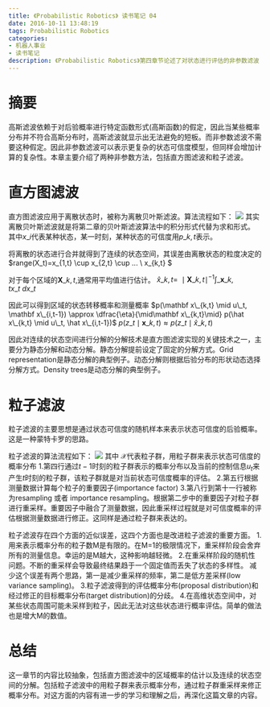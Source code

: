 ```yaml
---
title: 《Probabilistic Robotics》 读书笔记 04
date: 2016-10-11 13:48:19
tags: Probabilistic Robotics
categories:
- 机器人事业
- 读书笔记
description: 《Probabilistic Robotics》第四章节论述了对状态进行评估的非参数滤波：直方图滤波和粒子滤波
---
```

<!-- more -->

# 摘要
高斯滤波依赖于对后验概率进行特定函数形式(高斯函数)的假定，因此当某些概率分布并不符合高斯分布时，高斯滤波就显示出无法避免的短板。而非参数滤波不需要这种假定。因此非参数滤波可以表示更复杂的状态可信度模型，但同样会增加计算的复杂性。本章主要介绍了两种非参数方法，包括直方图滤波和粒子滤波。


# 直方图滤波
直方图滤波应用于离散状态时，被称为离散贝叶斯滤波。算法流程如下：
![](1.png)
其实离散贝叶斯滤波就是将第二章的贝叶斯滤波算法中的积分形式代替为求和形式。
其中$x\_i$代表某种状态，某一时刻，某种状态的可信度用$p\_{k,t}$表示。

将离散的状态进行合并就得到了连续的状态空间，其误差由离散状态的粒度决定的
$range(X\_t)=x\_{1,t} \cup x\_{2,t} \cup ... \ x\_{k,t} $

对于每个区域的$\mathbf X\_{k,t}$,通常用平均值进行估计。
$\hat x\_{k,t}=\ \mid \mathbf X\_{k,t} \mid ^{-1} \int\_{\mathbf x\_{k,t}} x\_t  \ dx\_t$

因此可以得到区域的状态转移概率和测量概率
$p(\mathbf x\_{k,t} \mid u\_t, \mathbf x\_{i,t-1}) \approx \dfrac{\eta}{\mid\mathbf x\_{k,t}\mid} p(\hat x\_{k,t} \mid u\_t, \hat x\_{i,t-1})$
$p(z\_t \mid \mathbf x\_{k,t}) \approx p(z\_t \mid \hat x\_{k,t})$

因此对连续的状态空间进行分解的分解技术是直方图滤波实现的关键技术之一，主要分为静态分解和动态分解。静态分解提前设定了固定的分解方式。Grid representation是静态分解的典型例子。动态分解则根据后验分布的形状动态选择分解方式。Density trees是动态分解的典型例子。

# 粒子滤波
粒子滤波的主要思想是通过状态可信度的随机样本来表示状态可信度的后验概率。这是一种蒙特卡罗的思路。

粒子滤波的算法流程如下：
![](2.png)
其中 $\mathcal X$代表粒子群，用粒子群来表示状态可信度的概率分布
1.第四行通过$t-1$时刻的粒子群表示的概率分布以及当前的控制信息$u_t$来产生$t$时刻的粒子群，该粒子群就是对当前状态可信度概率的评估。
2.第五行根据测量数据计算每个粒子的重要因子(importance factor)
3.第八行到第十一行被称为resampling 或者 importance resampling。根据第二步中的重要因子对粒子群进行重采样。重要因子中融合了测量数据，因此重采样过程就是对可信度概率的评估根据测量数据进行修正。这同样是通过粒子群来表达的。

粒子滤波存在四个方面的近似误差，这四个方面也是改进粒子滤波的重要方面。
1.用来表示概率分布的粒子数M是有限的。在M=1的极限情况下，重采样阶段会舍弃所有的测量信息。幸运的是M越大，这种影响越轻微。
2.在重采样阶段的随机性问题。不断的重采样会导致最终结果趋于一个固定值而丢失了状态的多样性。
减少这个误差有两个思路，第一是减少重采样的频率，第二是低方差采样(low variance sampling)。
3.粒子滤波得到的评估概率分布(proposal distribution)和经过修正的目标概率分布(target distribution)的分歧。
4.在高维状态空间中，对某些状态周围可能未采样到粒子，因此无法对这些状态进行概率评估。简单的做法也是增大M的数值。


# 总结
这一章节的内容比较抽象，包括直方图滤波中的区域概率的估计以及连续的状态空间的分解。包括粒子滤波中的用粒子群来表示概率分布，通过粒子群重采样来修正概率分布。对这方面的内容有进一步的学习和理解之后，再深化这篇文章的内容。












